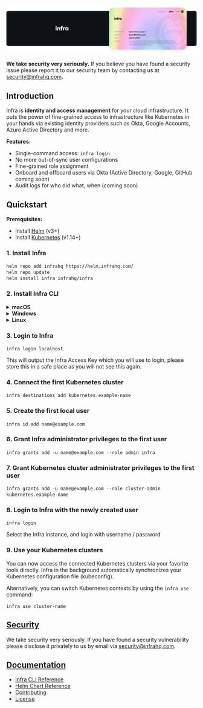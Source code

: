 <p align="center">
  <img src="./docs/images/InfraGithub.png" />
</p>

**We take security very seriously.** If you believe you have found a security issue please report it to our security team by contacting us at security@infrahq.com.

## Introduction

Infra is **identity and access management** for your cloud infrastructure. It puts the power of fine-grained access to infrastructure like Kubernetes in your hands via existing identity providers such as Okta, Google Accounts, Azure Active Directory and more.

**Features**:
* Single-command access: `infra login`
* No more out-of-sync user configurations
* Fine-grained role assignment
* Onboard and offboard users via Okta (Active Directory, Google, GitHub coming soon)
* Audit logs for who did what, when (coming soon)

## Quickstart

**Prerequisites:**
* Install [Helm](https://helm.sh/) (v3+)
* Install [Kubernetes](https://kubernetes.io/) (v1.14+)


### 1. Install Infra

```
helm repo add infrahq https://helm.infrahq.com/
helm repo update
helm install infra infrahq/infra
```

### 2. Install Infra CLI 

<details>
  <summary><strong>macOS</strong></summary>

  ```bash
  brew install infrahq/tap/infra
  ```

</details>

<details>
  <summary><strong>Windows</strong></summary>

  ```powershell
  scoop bucket add infrahq https://github.com/infrahq/scoop.git
  scoop install infra
  ```

</details>

<details>
  <summary><strong>Linux</strong></summary>

  ```bash
  # Ubuntu & Debian
  sudo echo 'deb [trusted=yes] https://apt.fury.io/infrahq/ /' >/etc/apt/sources.list.d/infrahq.list
  sudo apt update
  sudo apt install infra
  ```
  ```bash
  # Fedora & Red Hat Enterprise Linux
  sudo dnf config-manager --add-repo https://yum.fury.io/infrahq/
  sudo dnf install infra
  ```
</details>

### 3. Login to Infra

```
infra login localhost
```

This will output the Infra Access Key which you will use to login, please store this in a safe place as you will not see this again.


### 4. Connect the first Kubernetes cluster

```
infra destinations add kubernetes.example-name
``` 

### 5. Create the first local user 

``` 
infra id add name@example.com 
```

### 6. Grant Infra administrator privileges to the first user

``` 
infra grants add -u name@example.com --role admin infra 
``` 

### 7. Grant Kubernetes cluster administrator privileges to the first user 
```
infra grants add -u name@example.com --role cluster-admin kubernetes.example-name
```

### 8. Login to Infra with the newly created user 

```
infra login 
``` 
Select the Infra instance, and login with username / password

### 9. Use your Kubernetes clusters

You can now access the connected Kubernetes clusters via your favorite tools directly. Infra in the background automatically synchronizes your Kubernetes configuration file (kubeconfig). 

Alternatively, you can switch Kubernetes contexts by using the `infra use` command: 

```
infra use cluster-name
```

## [Security](./docs/security.md)

We take security very seriously. If you have found a security vulnerability please disclose it privately to us by email via [security@infrahq.com](mailto:security@infrahq.com).

## [Documentation](./docs)

* [Infra CLI Reference](./docs/cli.md)
* [Helm Chart Reference](./docs/helm.md)
* [Contributing](./docs/contributing.md)
* [License](./LICENSE)
